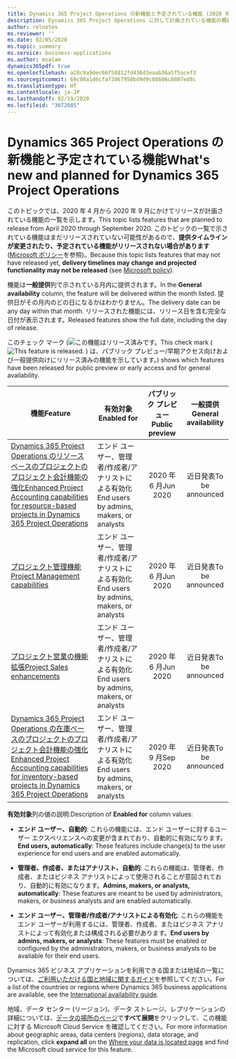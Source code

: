 ```yaml
---
title: Dynamics 365 Project Operations の新機能と予定されている機能 (2020 年リリース ウェーブ 1)
description: Dynamics 365 Project Operations に対して計画されている機能の概要。
author: relnotes
ms.reviewer: ''
ms.date: 02/05/2020
ms.topic: summary
ms.service: business-applications
ms.author: msalam
dynamics365pdf: true
ms.openlocfilehash: a28c9a9dec66f58812fd436d3eaab36a5f5acef3
ms.sourcegitcommit: 69c00a1d6cfa73067950bd9d9c08606c8807ed8c
ms.translationtype: HT
ms.contentlocale: ja-JP
ms.lasthandoff: 02/19/2020
ms.locfileid: "3072085"
---
```

# <a name="whats-new-and-planned-for-dynamics-365-project-operations"></a><span data-ttu-id="5f26d-103">Dynamics 365 Project Operations の新機能と予定されている機能</span><span class="sxs-lookup"><span data-stu-id="5f26d-103">What's new and planned for Dynamics 365 Project Operations</span></span>

<span data-ttu-id="5f26d-104">このトピックでは、2020 年 4 月から 2020 年 9 月にかけてリリースが計画されている機能の一覧を示します。</span><span class="sxs-lookup"><span data-stu-id="5f26d-104">This topic lists features that are planned to release from April 2020 through September 2020.</span></span> <span data-ttu-id="5f26d-105">このトピックの一覧で示されている機能はまだリリースされていない可能性があるので、**提供タイムラインが変更されたり、予定されている機能がリリースされない場合があります** ([Microsoft ポリシー](https://go.microsoft.com/fwlink/p/?linkid=2007332)を参照)。</span><span class="sxs-lookup"><span data-stu-id="5f26d-105">Because this topic lists features that may not have released yet, **delivery timelines may change and projected functionality may not be released** (see [Microsoft policy](https://go.microsoft.com/fwlink/p/?linkid=2007332)).</span></span>

<span data-ttu-id="5f26d-106">機能は**一般提供**列で示されている月内に提供されます。</span><span class="sxs-lookup"><span data-stu-id="5f26d-106">In the **General availability** column, the feature will be delivered within the month listed.</span></span> <span data-ttu-id="5f26d-107">提供日がその月内のどの日になるかはわかりません。</span><span class="sxs-lookup"><span data-stu-id="5f26d-107">The delivery date can be any day within that month.</span></span> <span data-ttu-id="5f26d-108">リリースされた機能には、リリース日を含む完全な日付が表示されます。</span><span class="sxs-lookup"><span data-stu-id="5f26d-108">Released features show the full date, including the day of release.</span></span>

<span data-ttu-id="5f26d-109">このチェック マーク (![この機能はリリース済みです。](/dynamics365-release-plan/media/green-checkmark.png "この機能はリリース済みです。")</span><span class="sxs-lookup"><span data-stu-id="5f26d-109">This check mark (![This feature is released.](/dynamics365-release-plan/media/green-checkmark.png "This feature is released.")</span></span> <span data-ttu-id="5f26d-110">) は、パブリック プレビュー/早期アクセス向けおよび一般提供向けにリリース済みの機能を示しています。</span><span class="sxs-lookup"><span data-stu-id="5f26d-110">) shows which features have been released for public preview or early access and for general availability.</span></span>

| <span data-ttu-id="5f26d-111">機能</span><span class="sxs-lookup"><span data-stu-id="5f26d-111">Feature</span></span>    | <span data-ttu-id="5f26d-112">有効対象</span><span class="sxs-lookup"><span data-stu-id="5f26d-112">Enabled for</span></span>    |  <span data-ttu-id="5f26d-113">パブリック プレビュー</span><span class="sxs-lookup"><span data-stu-id="5f26d-113">Public preview</span></span> |  <span data-ttu-id="5f26d-114">一般提供</span><span class="sxs-lookup"><span data-stu-id="5f26d-114">General availability</span></span> | 
| ---------- |---------------- | :---------------: |:--------------: |
 | [<span data-ttu-id="5f26d-115">Dynamics 365 Project Operations のリソースベースのプロジェクトのプロジェクト会計機能の強化</span><span class="sxs-lookup"><span data-stu-id="5f26d-115">Enhanced Project Accounting capabilities for resource-based projects in Dynamics 365 Project Operations</span></span>](enhanced-project-accounting-capabilities-resource-based-project-dynamics-365-project-operations.md) | <span data-ttu-id="5f26d-116">エンド ユーザー、管理者/作成者/アナリストによる有効化</span><span class="sxs-lookup"><span data-stu-id="5f26d-116">End users by admins, makers, or analysts</span></span> | <span data-ttu-id="5f26d-117">2020 年 6 月</span><span class="sxs-lookup"><span data-stu-id="5f26d-117">Jun 2020</span></span>|<span data-ttu-id="5f26d-118">近日発表</span><span class="sxs-lookup"><span data-stu-id="5f26d-118">To be announced</span></span> | 
 | [<span data-ttu-id="5f26d-119">プロジェクト管理機能</span><span class="sxs-lookup"><span data-stu-id="5f26d-119">Project Management capabilities</span></span>](project-management-capabilities.md) | <span data-ttu-id="5f26d-120">エンド ユーザー、管理者/作成者/アナリストによる有効化</span><span class="sxs-lookup"><span data-stu-id="5f26d-120">End users by admins, makers, or analysts</span></span> | <span data-ttu-id="5f26d-121">2020 年 6 月</span><span class="sxs-lookup"><span data-stu-id="5f26d-121">Jun 2020</span></span>|<span data-ttu-id="5f26d-122">近日発表</span><span class="sxs-lookup"><span data-stu-id="5f26d-122">To be announced</span></span> | 
 | [<span data-ttu-id="5f26d-123">プロジェクト営業の機能拡張</span><span class="sxs-lookup"><span data-stu-id="5f26d-123">Project Sales enhancements</span></span>](project-sales-enhancements.md) | <span data-ttu-id="5f26d-124">エンド ユーザー、管理者/作成者/アナリストによる有効化</span><span class="sxs-lookup"><span data-stu-id="5f26d-124">End users by admins, makers, or analysts</span></span> | <span data-ttu-id="5f26d-125">2020 年 6 月</span><span class="sxs-lookup"><span data-stu-id="5f26d-125">Jun 2020</span></span>|<span data-ttu-id="5f26d-126">近日発表</span><span class="sxs-lookup"><span data-stu-id="5f26d-126">To be announced</span></span> | 
 | [<span data-ttu-id="5f26d-127">Dynamics 365 Project Operations の在庫ベースのプロジェクトのプロジェクト会計機能の強化</span><span class="sxs-lookup"><span data-stu-id="5f26d-127">Enhanced Project Accounting capabilities for inventory-based projects in Dynamics 365 Project Operations</span></span>](enhanced-project-accounting-capabilities-inventory-based-projects-dynamics-365-project-operations.md) | <span data-ttu-id="5f26d-128">エンド ユーザー、管理者/作成者/アナリストによる有効化</span><span class="sxs-lookup"><span data-stu-id="5f26d-128">End users by admins, makers, or analysts</span></span> | <span data-ttu-id="5f26d-129">2020 年 9 月</span><span class="sxs-lookup"><span data-stu-id="5f26d-129">Sep 2020</span></span>|<span data-ttu-id="5f26d-130">近日発表</span><span class="sxs-lookup"><span data-stu-id="5f26d-130">To be announced</span></span> | 

<span data-ttu-id="5f26d-131">**有効対象**列の値の説明:</span><span class="sxs-lookup"><span data-stu-id="5f26d-131">Description of **Enabled for** column values:</span></span>

- <span data-ttu-id="5f26d-132">**エンド ユーザー、自動的**: これらの機能には、エンド ユーザーに対するユーザー エクスペリエンスへの変更が含まれており、自動的に有効になります。</span><span class="sxs-lookup"><span data-stu-id="5f26d-132">**End users, automatically**: These features include change(s) to the user experience for end users and are enabled automatically.</span></span>

- <span data-ttu-id="5f26d-133">**管理者、作成者、またはアナリスト、自動的**: これらの機能は、管理者、作成者、またはビジネス アナリストによって使用されることが意図されており、自動的に有効になります。</span><span class="sxs-lookup"><span data-stu-id="5f26d-133">**Admins, makers, or analysts, automatically**: These features are meant to be used by administrators, makers, or business analysts and are enabled automatically.</span></span>

- <span data-ttu-id="5f26d-134">**エンド ユーザー、管理者/作成者/アナリストによる有効化**: これらの機能をエンド ユーザーが利用するには、管理者、作成者、またはビジネス アナリストによって有効化または構成される必要があります。</span><span class="sxs-lookup"><span data-stu-id="5f26d-134">**End users by admins, makers, or analysts**: These features must be enabled or configured by the administrators, makers, or business analysts to be available for their end users.</span></span>


<span data-ttu-id="5f26d-135">Dynamics 365 ビジネス アプリケーションを利用できる国または地域の一覧については、[ご利用いただける国と地域に関するガイド](https://aka.ms/dynamics_365_international_availability_deck)を参照してください。</span><span class="sxs-lookup"><span data-stu-id="5f26d-135">For a list of the countries or regions where Dynamics 365 business applications are available, see the [International availability guide](https://aka.ms/dynamics_365_international_availability_deck).</span></span> 

<span data-ttu-id="5f26d-136">地域、データ センター (リージョン)、データ ストレージ、レプリケーションの詳細については、[データの場所のページ](https://www.microsoft.com/trust-center/privacy/data-location)で**すべて展開**をクリックして、この機能に対する Microsoft Cloud Service を確認してください。</span><span class="sxs-lookup"><span data-stu-id="5f26d-136">For more information about geographic areas, data centers (regions), data storage, and replication, click **expand all** on the [Where your data is located page](https://www.microsoft.com/trust-center/privacy/data-location) and find the Microsoft cloud service for this feature.</span></span> 
